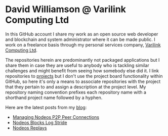 # David Williamson @ Varilink Computing Ltd

In this GitHub account I share my work as an open source web developer and blockchain and system administrator where it can be made public. I work on a freelance basis through my personal services company, [Varilink Computing Ltd](https://www.varilink.co.uk/).

The repositories herein are predominantly not packaged applications but I share them in case they are useful to anybody  who is tackling similar challenges and might benefit from seeing how somebody else did it. I link repositories to [projects](https://github.com/varilink?tab=projects&type=classic&query=is%3Aopen+sort%3Aname-asc) but I don't use the project board functionality within GitHub, so here it's only a means to associate repositories with the project that they pertain to and assign a description at the project level. My repository naming convention prefixes each repository name with a shorthand project name followed by a hyphen.

Here are the latest posts from my [blog](https://www.varilink.co.uk/):
<!-- BLOG-POST-LIST:START -->
- [Managing Nodeos P2P Peer Connections](https://www.varilink.co.uk/managing-nodeos-p2p-peer-connections/)
- [Nodeos Blocks Log Stride](https://www.varilink.co.uk/nodeos-blocks-log-stride/)
- [Nodeos Replays](https://www.varilink.co.uk/nodeos-replays/)
<!-- BLOG-POST-LIST:END -->
